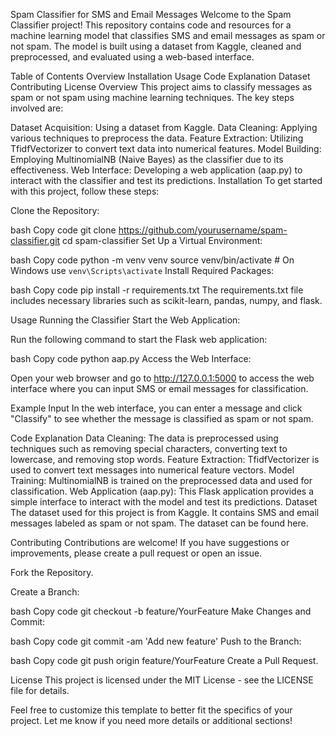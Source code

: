 Spam Classifier for SMS and Email Messages
Welcome to the Spam Classifier project! This repository contains code and resources for a machine learning model that classifies SMS and email messages as spam or not spam. The model is built using a dataset from Kaggle, cleaned and preprocessed, and evaluated using a web-based interface.

Table of Contents
Overview
Installation
Usage
Code Explanation
Dataset
Contributing
License
Overview
This project aims to classify messages as spam or not spam using machine learning techniques. The key steps involved are:

Dataset Acquisition: Using a dataset from Kaggle.
Data Cleaning: Applying various techniques to preprocess the data.
Feature Extraction: Utilizing TfidfVectorizer to convert text data into numerical features.
Model Building: Employing MultinomialNB (Naive Bayes) as the classifier due to its effectiveness.
Web Interface: Developing a web application (aap.py) to interact with the classifier and test its predictions.
Installation
To get started with this project, follow these steps:

Clone the Repository:

bash
Copy code
git clone https://github.com/yourusername/spam-classifier.git
cd spam-classifier
Set Up a Virtual Environment:

bash
Copy code
python -m venv venv
source venv/bin/activate   # On Windows use `venv\Scripts\activate`
Install Required Packages:

bash
Copy code
pip install -r requirements.txt
The requirements.txt file includes necessary libraries such as scikit-learn, pandas, numpy, and flask.

Usage
Running the Classifier
Start the Web Application:

Run the following command to start the Flask web application:

bash
Copy code
python aap.py
Access the Web Interface:

Open your web browser and go to http://127.0.0.1:5000 to access the web interface where you can input SMS or email messages for classification.

Example Input
In the web interface, you can enter a message and click "Classify" to see whether the message is classified as spam or not spam.

Code Explanation
Data Cleaning: The data is preprocessed using techniques such as removing special characters, converting text to lowercase, and removing stop words.
Feature Extraction: TfidfVectorizer is used to convert text messages into numerical feature vectors.
Model Training: MultinomialNB is trained on the preprocessed data and used for classification.
Web Application (aap.py): This Flask application provides a simple interface to interact with the model and test its predictions.
Dataset
The dataset used for this project is from Kaggle. It contains SMS and email messages labeled as spam or not spam. The dataset can be found here.

Contributing
Contributions are welcome! If you have suggestions or improvements, please create a pull request or open an issue.

Fork the Repository.

Create a Branch:

bash
Copy code
git checkout -b feature/YourFeature
Make Changes and Commit:

bash
Copy code
git commit -am 'Add new feature'
Push to the Branch:

bash
Copy code
git push origin feature/YourFeature
Create a Pull Request.

License
This project is licensed under the MIT License - see the LICENSE file for details.

Feel free to customize this template to better fit the specifics of your project. Let me know if you need more details or additional sections!
